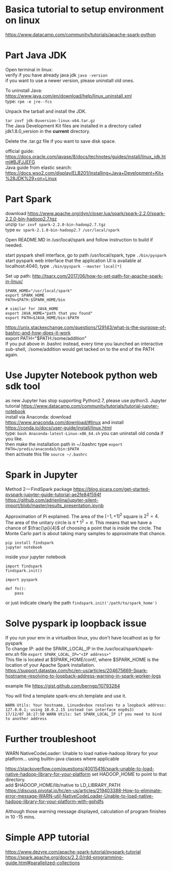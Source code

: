# Basica tutorial to setup environment on linux   
https://www.datacamp.com/community/tutorials/apache-spark-python   
   
# Part Java JDK   
Open terminal in linux:   
verify if you have already java jdk `java -version`   
if you want to use a newer version, please uninstall old ones.   
   
To uninstall Java: https://www.java.com/en/download/help/linux_uninstall.xml   
type: `rpm -e jre--fcs`   
   
Unpack the tarball and install the JDK.   
   
`tar zxvf jdk-8uversion-linux-x64.tar.gz`     
The Java Development Kit files are installed in a directory called jdk1.8.0_version in the **current** directory.   
   
Delete the .tar.gz file if you want to save disk space.   
   
official guide: https://docs.oracle.com/javase/8/docs/technotes/guides/install/linux_jdk.html#BJFJJEFG      
Java guide from elastic search: https://docs.wso2.com/display/ELB201/Installing+Java+Development+Kit+%28JDK%29+on+Linux   
   
   
# Part Spark   
download https://www.apache.org/dyn/closer.lua/spark/spark-2.2.0/spark-2.2.0-bin-hadoop2.7.tgz     
unzip `tar zxvf spark-2.2.0-bin-hadoop2.7.tgz`   
type `mv spark-2.1.0-bin-hadoop2.7 /usr/local/spark`   
   
Open README.MD in /usr/local/spark and follow instruction to build if needed.   
   
start pyspark shell interface, go to path /usr/local/spark, type `./bin/pyspark`      
start pyspark web interface that the application UI is available at localhost:4040, type `./bin/pyspark --master local[*]`   
   
Set up path: http://tsarx.com/2017/06/how-to-set-path-for-apache-spark-in-linux/   
```   
SPARK_HOME="/usr/local/spark"   
export SPARK_HOME   
PATH=$PATH:$SPARK_HOME/bin   
   
# similar for JAVA_HOME   
export JAVA_HOME="path that you found"   
export PATH=$JAVA_HOME/bin:$PATH   
```   
   
https://unix.stackexchange.com/questions/129143/what-is-the-purpose-of-bashrc-and-how-does-it-work   
export PATH="$PATH:/some/addition"     
If you put above in .bashrc instead, every time you launched an interactive sub-shell, :/some/addition would get tacked on to the end of the PATH again.   
   
   
# Use Jupyter Notebook python web sdk tool   
as new Jupyter has stop supporting Python2.7, please use python3. Jupyter tutorial https://www.datacamp.com/community/tutorials/tutorial-jupyter-notebook    
install via Anaconda: download https://www.anaconda.com/download/#linux and install https://conda.io/docs/user-guide/install/linux.html   
type: `bash Anaconda-latest-Linux-x86_64.sh`  you can uninstall old conda if you like.   
then make the installation path in ~/.bashrc type `export PATH=/predix/anaconda3/bin:$PATH`   
then activate this file `source ~/.bashrc`   
   
   
# Spark in Jupyter   
Method 2 — FindSpark package https://blog.sicara.com/get-started-pyspark-jupyter-guide-tutorial-ae2fe84f594f   
https://github.com/adrienlina/jupyter-silent-import/blob/master/results_presentation.ipynb

Approximation of Pi explained.
The area of the $[-1, +1]^2$ square is $2^2 = 4$. The area of the unitary circle is $\pi * 1^2 = \pi$.
This means that we have a chance of $\frac{\pi}{4}$ of choosing a point that is inside the circle.
The Monte Carlo part is about taking many samples to approximate that chance.

```   
pip install findspark   
jupyter notebook   
```   
   
inside your jupyter notebook   
```   
import findspark   
findspark.init()   
   
import pyspark   
   
def fn():   
    pass   
```   
or just indicate clearly the path `findspark.init('/path/to/spark_home')`   
   
   
# Solve pyspark ip loopback issue   
If you run your env in a virtualbox linux, you don't have localhost as ip for pyspark   
To change IP: add the SPARK_LOCAL_IP in the /usr/local/spark/spark-env.sh file `export SPARK_LOCAL_IP="<IP address>"`   
This file is located at $SPARK_HOME/conf/, where $SPARK_HOME is the location of your Apache Spark installation.    
https://support.datastax.com/hc/en-us/articles/204675669-Spark-hostname-resolving-to-loopback-address-warning-in-spark-worker-logs   

example file  https://gist.github.com/berngp/10793284   

You will find a template spark-env.sh.template and use it.   
```   
WARN Utils: Your hostname, Linuxdevbox resolves to a loopback address: 127.0.0.1; using 10.0.2.15 instead (on interface enp0s3)   
17/12/07 16:17:50 WARN Utils: Set SPARK_LOCAL_IP if you need to bind to another address   
```   
   
# Further troubleshoot   
WARN NativeCodeLoader: Unable to load native-hadoop library for your platform... using builtin-java classes where applicable   
   
https://stackoverflow.com/questions/40015416/spark-unable-to-load-native-hadoop-library-for-your-platform
set HADOOP_HOME to point to that directory.          
add $HADOOP_HOME/lib/native to LD_LIBRARY_PATH      
https://discuss.pivotal.io/hc/en-us/articles/219403388-How-to-eliminate-error-message-WARN-util-NativeCodeLoader-Unable-to-load-native-hadoop-library-for-your-platform-with-gphdfs   

Although those warning message displayed, calculation of program finishes in 10 -15 mins.

# Simple APP tutorial   
https://www.dezyre.com/apache-spark-tutorial/pyspark-tutorial     
https://spark.apache.org/docs/2.2.0/rdd-programming-guide.html#parallelized-collections    
